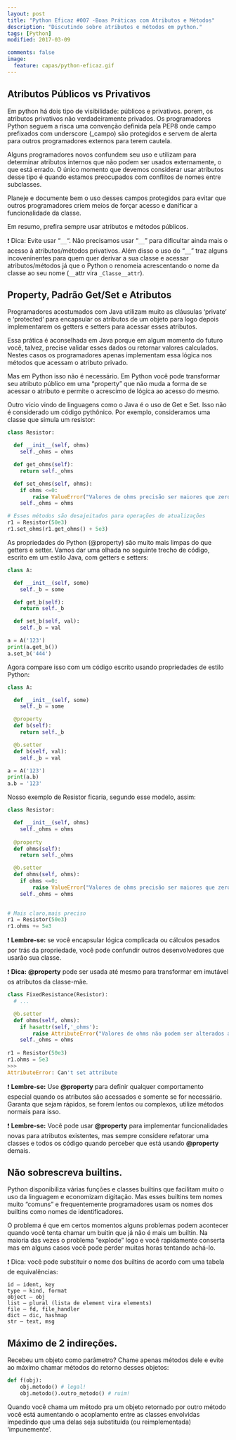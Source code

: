 ```yaml
---
layout: post
title: "Python Eficaz #007 -Boas Práticas com Atributos e Métodos"
description: "Discutindo sobre atributos e métodos em python."
tags: [Python]
modified: 2017-03-09

comments: false
image:
  feature: capas/python-eficaz.gif
---
```



## Atributos Públicos vs Privativos

Em python há dois tipo de visibilidade: públicos e privativos. porem, os atributos privativos não verdadeiramente privados. Os programadores Python seguem a risca uma convenção definida pela PEP8 onde campo prefixados com underscore (_campo) são protegidos e servem de alerta para outros programadores externos para terem cautela.

Alguns programadores novos confundem seu uso e utilizam para determinar atributos internos que não podem ser usados externamente, o que está errado. O único momento que devemos considerar usar atributos desse tipo é quando estamos preocupados com conflitos de nomes entre subclasses.

Planeje e documente bem o uso desses campos protegidos para evitar que outros programadores criem meios de forçar acesso e danificar a funcionalidade da classe.

Em resumo, prefira sempre usar atributos e métodos públicos.

:exclamation: Dica:  Evite usar “```__```“. Não precisamos usar “```__```” para dificultar ainda mais o acesso à atributos/métodos privativos. Além disso o uso do “```__```” traz alguns incoveninentes para quem quer derivar a sua classe e acessar atributos/métodos já que o Python o renomeia acrescentando o nome da classe ao seu nome (```__```attr vira ```_Classe__attr```).

## Property, Padrão Get/Set e Atributos

Programadores acostumados com Java utilizam muito as cláusulas ‘private‘ e ‘protected‘ para encapsular os atributos de um objeto para logo depois implementarem os getters e setters para acessar esses atributos.

Essa prática é aconselhada em Java porque em algum momento do futuro você, talvez, precise validar esses dados ou retornar valores calculados. Nestes casos os programadores apenas implementam essa lógica nos métodos que acessam o atributo privado.

Mas em Python isso não é necessário. Em Python você pode transformar seu atributo público em uma “property” que não muda a forma de se acessar o atributo e permite o acrescimo de lógica ao acesso do mesmo.

Outro vício vindo de linguagens como o Java é o uso de Get e Set. Isso não é considerado um código pythônico. Por exemplo, consideramos uma classe que simula um resistor:
```python
class Resistor:

  def __init__(self, ohms)
    self._ohms = ohms

  def get_ohms(self):
    return self._ohms

  def set_ohms(self, ohms):
    if ohms <=0:
        raise ValueError("Valores de ohms precisão ser maiores que zero")
    self._ohms = ohms

# Esses métodos são desajeitados para operações de atualizações
r1 = Resistor(50e3)
r1.set_ohms(r1.get_ohms() + 5e3)
```
As propriedades do Python (@property) são muito mais limpas do que getters e setter. Vamos dar uma olhada no seguinte trecho de código, escrito em um estilo Java, com getters e setters:
```python
class A:

  def __init__(self, some)
    self._b = some

  def get_b(self):
    return self._b

  def set_b(self, val):
    self._b = val

a = A('123')
print(a.get_b())
a.set_b('444')
```
Agora compare isso com um código escrito usando propriedades de estilo Python:
```python
class A:

  def __init__(self, some)
    self._b = some

  @property
  def b(self):
    return self._b

  @b.setter
  def b(self, val):
    self._b = val

a = A('123')
print(a.b)
a.b = '123'

```
Nosso exemplo de Resistor ficaria, segundo esse modelo, assim:
```python
class Resistor:

  def __init__(self, ohms)
    self._ohms = ohms
   
  @property
  def ohms(self):
    return self._ohms

  @b.setter
  def ohms(self, ohms):
    if ohms <=0:
        raise ValueError("Valores de ohms precisão ser maiores que zero")
    self._ohms = ohms
    

# Mais claro,mais preciso
r1 = Resistor(50e3)
r1.ohms += 5e3
```
:exclamation: __Lembre-se:__ se você encapsular lógica complicada ou cálculos pesados por trás da propriedade, você pode confundir outros desenvolvedores que usarão sua classe.

:exclamation: __Dica:__ __@property__ pode ser usada até mesmo para transformar em imutável os atributos da classe-mãe.

```python
class FixedResistance(Resistor):
  # ...

  @b.setter
  def ohms(self, ohms):
    if hasattr(self,'_ohms'):
        raise AttributeError("Valores de ohms não podem ser alterados após o primeiro preenchimento")
    self._ohms = ohms
    
r1 = Resistor(50e3)
r1.ohms = 5e3
>>> 
AttributeError: Can't set attribute
```

:exclamation: __Lembre-se:__ Use __@property__ para definir qualquer comportamento especial quando os atributos são acessados e somente se for necessário. Garanta que sejam rápidos, se forem lentos ou complexos, utilize métodos normais para isso.

:exclamation: __Lembre-se:__ Você pode usar __@property__ para implementar funcionalidades novas para atributos existentes, mas sempre considere refatorar uma classes e todos os código quando perceber que está usando __@property__ demais.

## Não sobrescreva builtins.

Python disponibiliza várias funções e classes builtins que facilitam muito o uso da linguagem e economizam digitação. Mas esses builtins tem nomes muito “comuns” e frequentemente programadores usam os nomes dos builtins como nomes de identificadores. 

O problema é que em certos momentos alguns problemas podem acontecer quando você tenta chamar um buitin que já não é mais um builtin. Na maioria das vezes o problema “explode” logo e você rapidamente conserta mas em alguns casos você pode perder muitas horas tentando achá-lo.

:exclamation: Dica: você pode substituir o nome dos builtins de acordo com uma tabela de equivalências:

    id – ident, key
    type – kind, format
    object – obj
    list – plural (lista de element vira elements)
    file – fd, file_handler
    dict – dic, hashmap
    str – text, msg

## Máximo de 2 indireções.

Recebeu um objeto como parâmetro? Chame apenas métodos dele e evite ao máximo chamar métodos do retorno desses objetos:
```python
def f(obj):
    obj.metodo() # legal!
    obj.metodo().outro_metodo() # ruim!
```
Quando você chama um método pra um objeto retornado por outro método você está aumentando o acoplamento entre as classes envolvidas impedindo que uma delas seja substituída (ou reimplementada) ‘impunemente’.

